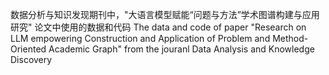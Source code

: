 数据分析与知识发现期刊中，"大语言模型赋能“问题与方法”学术图谱构建与应用研究" 论文中使用的数据和代码
The data and code of paper "Research on LLM empowering Construction and Application of Problem and Method-Oriented Academic Graph" from the jouranl Data Analysis and Knowledge Discovery

